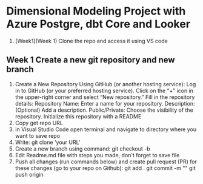 # Dimensional Modeling Project with Azure Postgre, dbt Core and Looker

1. [Week1](Week 1) Clone the repo and access it using VS code

## Week 1  Create a new git repository and new branch

1. Create a New Repository
Using GitHub (or another hosting service):
Log in to GitHub (or your preferred hosting service).
Click on the “+” icon in the upper-right corner and select “New repository.”
Fill in the repository details:
Repository Name: Enter a name for your repository.
Description: (Optional) Add a description.
Public/Private: Choose the visibility of the repository.
Initialize this repository with a README
2. Copy get repo URL
3. in Visual Studio Code open terminal and navigate to directory where you want to save repo
4. Write: git clone 'your URL'
5. Create a new branch using command: git checkout -b <your-branch-name>
6. Edit Readme.md file with steps you made, don't forget to save file
7. Push all changes (run commands below) and create pull request (PR) for these changes (go to your repo on Github):
    git add .
    git commit -m "<your-comment>"
    git push origin <your-branch-name>